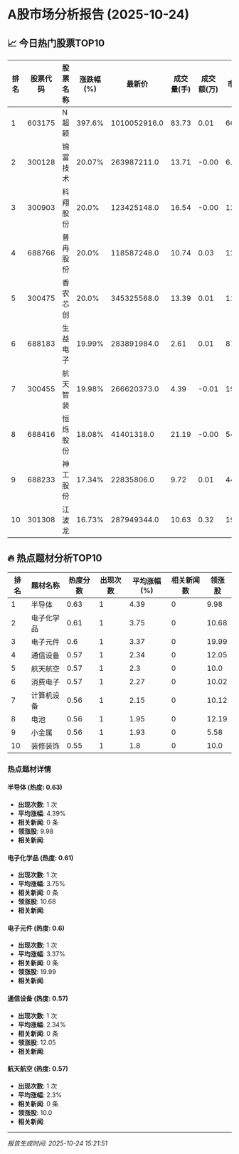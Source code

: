 # A股市场分析报告 (2025-10-24)

## 📈 今日热门股票TOP10

| 排名 | 股票代码 | 股票名称 | 涨跌幅(%) | 最新价 | 成交量(手) | 成交额(万) | 市盈率 | 市值(亿) |
|------|----------|----------|-----------|--------|------------|------------|--------|----------|
| 1 | 603175 | N超颖 | 397.6% | 1010052916.0 | 83.73 | 0.01 | 66.66 | -0.00 |
| 2 | 300128 | 锦富技术 | 20.07% | 263987211.0 | 13.71 | -0.00 | 6.07 | 0.00 |
| 3 | 300903 | 科翔股份 | 20.0% | 123425148.0 | 16.54 | -0.00 | 12.4 | 0.00 |
| 4 | 688766 | 普冉股份 | 20.0% | 118587248.0 | 10.74 | 0.03 | 121.18 | -0.00 |
| 5 | 300475 | 香农芯创 | 20.0% | 345325568.0 | 13.39 | 0.01 | 112.94 | -0.00 |
| 6 | 688183 | 生益电子 | 19.99% | 283891984.0 | 2.61 | 0.01 | 87.75 | 0.00 |
| 7 | 300455 | 航天智装 | 19.98% | 266620373.0 | 4.39 | -0.01 | 19.0 | -0.00 |
| 8 | 688416 | 恒烁股份 | 18.08% | 41401318.0 | 21.19 | -0.00 | 54.11 | 0.00 |
| 9 | 688233 | 神工股份 | 17.34% | 22835806.0 | 9.72 | 0.01 | 44.07 | 0.00 |
| 10 | 301308 | 江波龙 | 16.73% | 287949344.0 | 10.63 | 0.32 | 195.18 | -0.00 |

## 🔥 热点题材分析TOP10

| 排名 | 题材名称 | 热度分数 | 出现次数 | 平均涨幅(%) | 相关新闻数 | 领涨股 |
|------|----------|----------|----------|-------------|------------|--------|
| 1 | 半导体 | 0.63 | 1 | 4.39 | 0 | 9.98 |
| 2 | 电子化学品 | 0.61 | 1 | 3.75 | 0 | 10.68 |
| 3 | 电子元件 | 0.6 | 1 | 3.37 | 0 | 19.99 |
| 4 | 通信设备 | 0.57 | 1 | 2.34 | 0 | 12.05 |
| 5 | 航天航空 | 0.57 | 1 | 2.3 | 0 | 10.0 |
| 6 | 消费电子 | 0.57 | 1 | 2.27 | 0 | 10.02 |
| 7 | 计算机设备 | 0.56 | 1 | 2.15 | 0 | 10.12 |
| 8 | 电池 | 0.56 | 1 | 1.95 | 0 | 12.19 |
| 9 | 小金属 | 0.56 | 1 | 1.93 | 0 | 5.58 |
| 10 | 装修装饰 | 0.55 | 1 | 1.8 | 0 | 10.0 |

### 热点题材详情


#### 半导体 (热度: 0.63)
- **出现次数**: 1 次
- **平均涨幅**: 4.39%
- **相关新闻**: 0 条
- **领涨股**: 9.98
- **相关新闻**:

#### 电子化学品 (热度: 0.61)
- **出现次数**: 1 次
- **平均涨幅**: 3.75%
- **相关新闻**: 0 条
- **领涨股**: 10.68
- **相关新闻**:

#### 电子元件 (热度: 0.6)
- **出现次数**: 1 次
- **平均涨幅**: 3.37%
- **相关新闻**: 0 条
- **领涨股**: 19.99
- **相关新闻**:

#### 通信设备 (热度: 0.57)
- **出现次数**: 1 次
- **平均涨幅**: 2.34%
- **相关新闻**: 0 条
- **领涨股**: 12.05
- **相关新闻**:

#### 航天航空 (热度: 0.57)
- **出现次数**: 1 次
- **平均涨幅**: 2.3%
- **相关新闻**: 0 条
- **领涨股**: 10.0
- **相关新闻**:

---
*报告生成时间: 2025-10-24 15:21:51*
